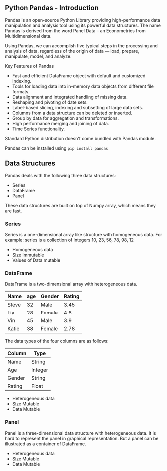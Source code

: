 ## Python Pandas - Introduction

Pandas is an open-source Python Library providing high-performance data manipulation and analysis tool using its powerful data structures. The name Pandas is derived from the word Panel Data – an Econometrics from Multidimensional data.  

Using Pandas, we can accomplish five typical steps in the processing and analysis of data, regardless of the origin of data — load, prepare, manipulate, model, and analyze.

Key Features of Pandas

* Fast and efficient DataFrame object with default and customized indexing.
* Tools for loading data into in-memory data objects from different file formats.
* Data alignment and integrated handling of missing data.
* Reshaping and pivoting of date sets.
* Label-based slicing, indexing and subsetting of large data sets.
* Columns from a data structure can be deleted or inserted.
* Group by data for aggregation and transformations.
* High performance merging and joining of data.
* Time Series functionality.

Standard Python distribution doesn't come bundled with Pandas module.  

Pandas can be installed using `pip install pandas`

## Data Structures

Pandas deals with the following three data structures:
* Series
* DataFrame
* Panel

These data structures are built on top of Numpy array, which means they are fast.

### Series

Series is a one-dimensional array like structure with homogeneous data. 
For example: series is a collection of integers 10, 23, 56, 78, 98, 12

* Homogeneous data
* Size Immutable
* Values of Data mutable

### DataFrame

DataFrame is a two-dimensional array with heterogeneous data.

Name | age | Gender | Rating
-- | -- | -- | --
Steve	| 32 | Male	| 3.45
Lia	| 28 | Female	| 4.6
Vin	| 45 | Male	| 3.9
Katie	| 38 | Female	| 2.78

The data types of the four columns are as follows:

Column | Type
-- | --
Name | String
Age	| Integer
Gender | String
Rating | Float

* Heterogeneous data
* Size Mutable
* Data Mutable

### Panel

Panel is a three-dimensional data structure with heterogeneous data. It is hard to represent the panel in graphical representation. But a panel can be illustrated as a container of DataFrame.

* Heterogeneous data
* Size Mutable
* Data Mutable


    
